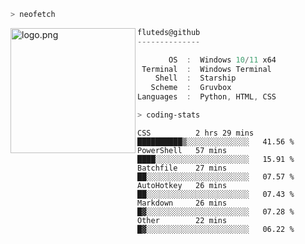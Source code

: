 ```zsh
> neofetch
```

<!--img align="left" src="https://github.com/fluteds.png" alt="logo.png" width="200"/>-->
<img align="left" src="https://external-content.duckduckgo.com/iu/?u=https%3A%2F%2F78.media.tumblr.com%2F975fca5f82161b190efdcaa05ffbd4ec%2Ftumblr_p6q6m9TJF01x3p3jmo1_500.png&f=1&nofb=1" alt="logo.png" width="200"/>

```csharp
fluteds@github
--------------

       OS  :  Windows 10/11 x64
 Terminal  :  Windows Terminal
    Shell  :  Starship
   Scheme  :  Gruvbox
Languages  :  Python, HTML, CSS
```

```zsh
> coding-stats
```

<!--START_SECTION:waka-->

```text
CSS          2 hrs 29 mins   ██████████▒░░░░░░░░░░░░░░   41.56 %
PowerShell   57 mins         ████░░░░░░░░░░░░░░░░░░░░░   15.91 %
Batchfile    27 mins         ██░░░░░░░░░░░░░░░░░░░░░░░   07.57 %
AutoHotkey   26 mins         ██░░░░░░░░░░░░░░░░░░░░░░░   07.43 %
Markdown     26 mins         █▓░░░░░░░░░░░░░░░░░░░░░░░   07.28 %
Other        22 mins         █▓░░░░░░░░░░░░░░░░░░░░░░░   06.22 %
```

<!--END_SECTION:waka-->
